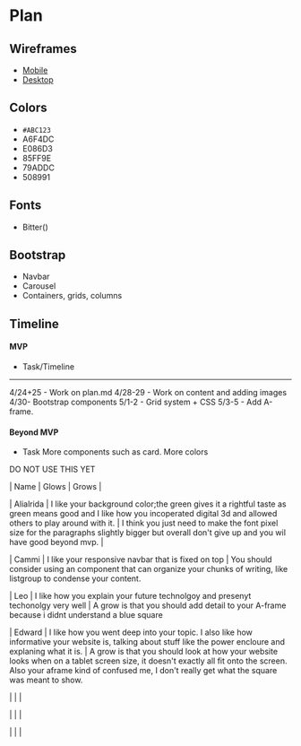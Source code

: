 # Plan

## Wireframes
* [Mobile](Freedom-Wireframe-Mobile.png)
* [Desktop](Freedom-Wireframe-Computer.png)

## Colors
* `#ABC123`
* A6F4DC
* E086D3
* 85FF9E
* 79ADDC
* 508991

## Fonts
* Bitter(<link rel="preconnect" href="https://fonts.googleapis.com">)

## Bootstrap
* Navbar
* Carousel
* Containers, grids, columns

## Timeline


#### MVP

* Task/Timeline
---
4/24+25 - Work on plan.md
4/28-29 - Work on content and adding images
4/30- Bootstrap components
5/1-2 - Grid system + CSS
5/3-5 - Add A-frame.
#### Beyond MVP

* Task
  More components such as card.
  More colors
  








 DO NOT USE THIS YET

| Name | Glows | Grows |

| Alialrida | I like your background color;the green gives it a rightful taste as green means good and I like how you incoperated digital 3d and allowed others to play around with it. | I think you just need to make the font pixel size for the paragraphs slightly bigger but overall don't give up and you wil have good beyond mvp. |

| Cammi | I like your responsive navbar that is fixed on top | You should consider using an component that can organize your chunks of writing, like listgroup to condense your content.

| Leo  |  I like how you explain your  future technolgoy and presenyt techonolgy very well | A grow is that you should add detail to your A-frame because i didnt understand a blue square

|  Edward  |  I like how you went deep into your topic. I also like how informative your website is, talking about stuff like the power encloure and explaning what it is.  |  A grow is that you should look at how your website looks when on a tablet screen size, it doesn't exactly all  fit onto the screen. Also your aframe kind of confused me, I don't really get what the square was meant to show.

|   |   |

|   |   |

|   |   |


